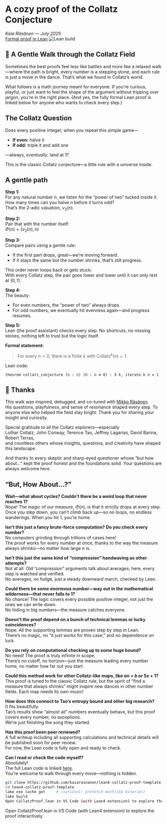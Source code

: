 # A cozy proof of the Collatz Conjecture 

*Kaia Räsänen — July 2025*  
[Formal proof in Lean](CollatzProof.lean)
![Lean build](https://github.com/kaiarasanen/lean4-collatz-proof-template/actions/workflows/lean.yml/badge.svg)

## 🌱 A Gentle Walk through the Collatz Field

Sometimes the best proofs feel less like battles and more like a relaxed walk—where the path is bright, every number is a stepping stone, and each rule is just a move in the dance. That’s what we found in Collatz’s world.

What follows is a math journey meant for everyone. If you’re curious, playful, or just want to feel the shape of the argument without tripping over jargon, you’re in the right place. (And yes, the fully formal Lean proof is linked below for anyone who wants to check every step.)


## The Collatz Question

Does every positive integer, when you repeat this simple game—

- **If even:** halve it  
- **If odd:** triple it and add one

—always, *eventually*, land at 1?

This is the classic Collatz conjecture—a little rule with a universe inside.


## A gentle path

**Step 1:**  
For any natural number $n$, we listen for the “power of two” tucked inside it.  
How many times can you halve $n$ before it turns odd?  
That’s the 2-adic valuation, $\nu_2(n)$.

**Step 2:**  
Pair that with the number itself:  
$\Phi(n) = (\nu_2(n), n)$

**Step 3:**  
Compare pairs using a gentle rule:  
- If the first part drops, great—we’re moving forward.
- If it stays the same but the number shrinks, that’s still progress.

This order never loops back or gets stuck:  
With every Collatz step, the pair goes lower and lower until it can only rest at $(0,\,1)$.

**Step 4:**  
The beauty:  
- For even numbers, the “power of two” always drops.
- For odd numbers, we eventually hit evenness again—and progress resumes.

**Step 5:**  
Lean (the proof assistant) checks every step. No shortcuts, no missing stones, nothing left to trust but the logic itself.

**Formal statement:**  
> For every $n > 0$, there is a finite $k$ with $\text{Collatz}^k(n) = 1$.

Lean code:
```lean
theorem collatz_conjecture (n : ℕ) (h : n ≠ 0) : ∃ k, iterate k n = 1
```


## 🌼 Thanks

This walk was inspired, debugged, and co-tuned with [Mikko Räsänen](https://github.com/mikkolukas).  
His questions, playfulness, and sense of resonance shaped every step.
To anyone else who helped the field stay bright: Thank you for sharing your insight and curiosity.

Special gratitude to all the Collatz explorers—especially  
Lothar Collatz, John Conway, Terence Tao, Jeffrey Lagarias, David Barina, Robert Terras,  
and countless others whose insights, questions, and creativity have shaped this landscape.

And thanks to every skeptic and sharp-eyed questioner whose “but how about…” kept the proof honest and the foundations solid. Your questions are always welcome here.

## “But, How About…?”

**Wait—what about cycles? Couldn’t there be a weird loop that never reaches $1$?**  
Nope! The magic of our measure, $Φ(n)$, is that it strictly drops at every step.  
Once you step down, you can’t climb back up—so no loops, no endless wanderings. When you hit $1$, you’re home.


**Isn’t this just a fancy brute-force computation? Do you check every number?**  
No computers grinding through trillions of cases here!  
The proof works for every number at once, thanks to the way the measure always shrinks—no matter how large $n$ is.


**Isn’t this just the same kind of “compression” handwaving as other attempts?**  
Not at all. Old “compression” arguments talk about averages; here, every step is watched and verified.  
No averages, no fudge, just a steady downward march, checked by Lean.


**Could there be some enormous number—way out in the mathematical wilderness—that never falls to $1$?**  
No chance! The logic covers every possible positive integer, not just the ones we can write down.  
No hiding in big numbers—the measure catches everyone.

**Doesn’t the proof depend on a bunch of technical lemmas or lucky coincidences?**  
Nope. All the supporting lemmas are proven step by step in Lean.  
There’s no magic, no “it just works for this case,” and no dependence on luck.

**Do you rely on computational checking up to some huge bound?**  
No need! The proof is truly infinite in scope.  
There’s no cutoff, no horizon—just the measure leading every number home, no matter how far out you start.

**Could this method work for other Collatz-like maps, like $an+b$ or $5x+1$?**  
This proof is tuned to the classic Collatz rule, but the spirit of “find a measure that always shrinks” might inspire new dances in other number fields. Each map needs its own music!

**How does this connect to Tao’s entropy bound and other big research?**  
It fits beautifully.  
Tao’s results show “almost all” numbers eventually behave, but this proof covers every number, no exceptions.  
We’re just finishing the song they started.

**Has this proof been peer reviewed?**  
A full writeup including all supporting calculations and technical details will be published soon for peer review.  
For now, the Lean code is fully open and ready to check.

**Can I read or check the code myself?**  
Absolutely!  
The full Lean code is linked [here](CollatzProof.lean).  
You’re welcome to walk through every move—nothing is hidden.

```sh
git clone https://github.com/kaiarasnanen/lean4-collatz-proof-template.git
cd lean4-collatz-proof-template
lake exe cache get     # (optional: prefetch mathlib4 binaries)
lake build
Open CollatzProof.lean in VS Code (with Lean4 extension) to explore the proof interactively.
```

Open CollatzProof.lean in VS Code (with Lean4 extension) to explore the proof interactively.
